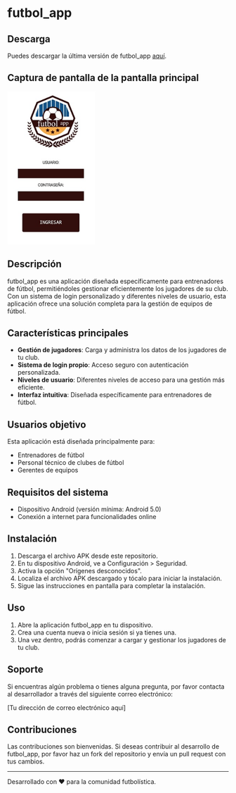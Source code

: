# futbol_app

## Descarga
Puedes descargar la última versión de futbol_app [aquí](https://github.com/tatogobetto/futbol_app/releases/download/v1.1.0/futbolapp.apk).

## Captura de pantalla de la pantalla principal

<img src="https://github.com/tatogobetto/futbol_app/blob/main/Screenshot_20240627-135713.jpg" width="200">

## Descripción
futbol_app es una aplicación diseñada específicamente para entrenadores de fútbol, permitiéndoles gestionar eficientemente los jugadores de su club. Con un sistema de login personalizado y diferentes niveles de usuario, esta aplicación ofrece una solución completa para la gestión de equipos de fútbol.

## Características principales
- **Gestión de jugadores**: Carga y administra los datos de los jugadores de tu club.
- **Sistema de login propio**: Acceso seguro con autenticación personalizada.
- **Niveles de usuario**: Diferentes niveles de acceso para una gestión más eficiente.
- **Interfaz intuitiva**: Diseñada específicamente para entrenadores de fútbol.

## Usuarios objetivo
Esta aplicación está diseñada principalmente para:
- Entrenadores de fútbol
- Personal técnico de clubes de fútbol
- Gerentes de equipos

## Requisitos del sistema
- Dispositivo Android (versión mínima: Android 5.0)
- Conexión a internet para funcionalidades online

## Instalación
1. Descarga el archivo APK desde este repositorio.
2. En tu dispositivo Android, ve a Configuración > Seguridad.
3. Activa la opción "Orígenes desconocidos".
4. Localiza el archivo APK descargado y tócalo para iniciar la instalación.
5. Sigue las instrucciones en pantalla para completar la instalación.

## Uso
1. Abre la aplicación futbol_app en tu dispositivo.
2. Crea una cuenta nueva o inicia sesión si ya tienes una.
3. Una vez dentro, podrás comenzar a cargar y gestionar los jugadores de tu club.

## Soporte
Si encuentras algún problema o tienes alguna pregunta, por favor contacta al desarrollador a través del siguiente correo electrónico:

[Tu dirección de correo electrónico aquí]

## Contribuciones
Las contribuciones son bienvenidas. Si deseas contribuir al desarrollo de futbol_app, por favor haz un fork del repositorio y envía un pull request con tus cambios.

---

Desarrollado con ❤️ para la comunidad futbolística.

